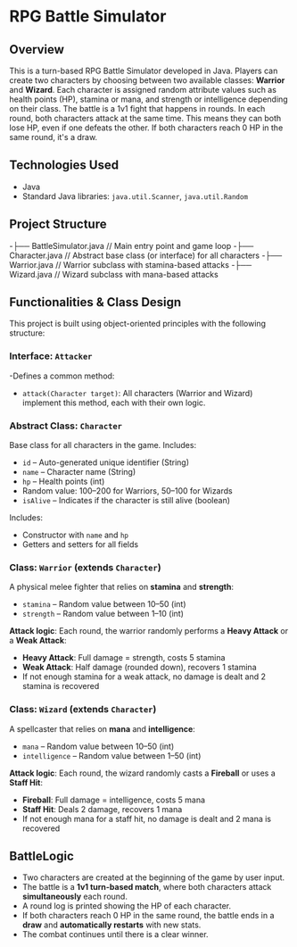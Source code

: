 # RPG Battle Simulator

## Overview

This is a turn-based RPG Battle Simulator developed in Java. Players can create two characters by choosing between two available classes: **Warrior** and **Wizard**. Each character is assigned random attribute values such as health points (HP), stamina or mana, and strength or intelligence depending on their class. The battle is a 1v1 fight that happens in rounds. In each round, both characters attack at the same time. This means they can both lose HP, even if one defeats the other. If both characters reach 0 HP in the same round, it's a draw.

## Technologies Used

- Java 
- Standard Java libraries: `java.util.Scanner`, `java.util.Random`

## Project Structure

-├── BattleSimulator.java // Main entry point and game loop
-├── Character.java // Abstract base class (or interface) for all characters
-├── Warrior.java // Warrior subclass with stamina-based attacks
-├── Wizard.java // Wizard subclass with mana-based attacks

## Functionalities & Class Design

This project is built using object-oriented principles with the following structure:

### Interface: `Attacker`

-Defines a common method:
 - `attack(Character target)`: All characters (Warrior and Wizard) implement this method, each with their own logic.

### Abstract Class: `Character`

Base class for all characters in the game. Includes:

- `id` – Auto-generated unique identifier (String)
- `name` – Character name (String)
- `hp` – Health points (int)
 - Random value: 100–200 for Warriors, 50–100 for Wizards
- `isAlive` – Indicates if the character is still alive (boolean)

Includes:
- Constructor with `name` and `hp`
- Getters and setters for all fields

### Class: `Warrior` (extends `Character`)

A physical melee fighter that relies on **stamina** and **strength**:
- `stamina` – Random value between 10–50 (int)
- `strength` – Random value between 1–10 (int)

**Attack logic**:
Each round, the warrior randomly performs a **Heavy Attack** or a **Weak Attack**:
- **Heavy Attack**: Full damage = strength, costs 5 stamina
- **Weak Attack**: Half damage (rounded down), recovers 1 stamina
- If not enough stamina for a weak attack, no damage is dealt and 2 stamina is recovered

### Class: `Wizard` (extends `Character`)

A spellcaster that relies on **mana** and **intelligence**:
- `mana` – Random value between 10–50 (int)
- `intelligence` – Random value between 1–50 (int)

**Attack logic**:
Each round, the wizard randomly casts a **Fireball** or uses a **Staff Hit**:
- **Fireball**: Full damage = intelligence, costs 5 mana
- **Staff Hit**: Deals 2 damage, recovers 1 mana
- If not enough mana for a staff hit, no damage is dealt and 2 mana is recovered

## BattleLogic

- Two characters are created at the beginning of the game by user input.
- The battle is a **1v1 turn-based match**, where both characters attack **simultaneously** each round.
- A round log is printed showing the HP of each character.
- If both characters reach 0 HP in the same round, the battle ends in a **draw** and **automatically restarts** with new stats.
- The combat continues until there is a clear winner.
